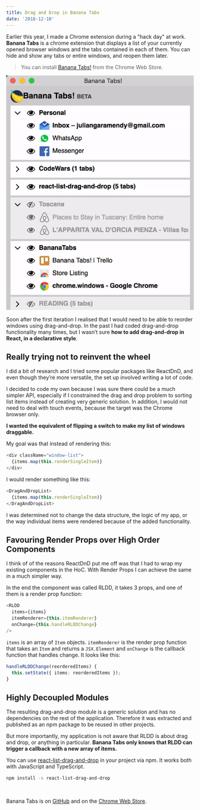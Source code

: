 ```yaml
---
title: Drag and Drop in Banana Tabs
date: '2018-12-10'
---
```


Earlier this year, I made a Chrome extension during a "hack day" at work. **Banana Tabs** is a chrome extension that displays a list of your currently opened browser windows and the tabs contained in each of them. You can hide and show any tabs or entire windows, and reopen them later.

> You can install [Banana Tabs!](https://goo.gl/AyrUQL) from the Chrome Web Store.

![Banana Tabs extension while user drags a window group](./bananatabs-drag-drop.gif)

Soon after the first iteration I realised that I would need to be able to reorder windows using drag-and-drop. In the past I had coded drag-and-drop functionality many times, but I wasn’t sure **how to add drag-and-drop in React, in a declarative style**.


## Really trying not to reinvent the wheel

I did a bit of research and I tried some popular packages like ReactDnD, and even though they’re more versatile, the set up involved writing a lot of code.

I decided to code my own because I was sure there could be a much simpler API, especially if I constrained the drag and drop problem to sorting list items instead of creating very generic solution. In addition, I would not need to deal with touch events, because the target was the Chrome browser only.

**I wanted the equivalent of flipping a switch to make my list of windows draggable.**

My goal was that instead of rendering this:

```typescript
<div className="window-list">
  {items.map(this.renderSingleItem)}
</div>
```

I would render something like this:

```typescript
<DragAndDropList>
  {items.map(this.renderSingleItem)}
</DragAndDropList>
```

I was determined not to change the data structure, the logic of my app, or the way individual items were rendered because of the added functionality.

## Favouring Render Props over High Order Components

I think of of the reasons ReactDnD put me off was that I had to wrap my existing components in the HoC. With Render Props I can achieve the same in a much simpler way.

In the end the component was called RLDD, it takes 3 props, and one of them is a render prop function:

```typescript
<RLDD
  items={items}
  itemRenderer={this.itemRenderer}
  onChange={this.handleRLDDChange}
/>
```

`items` is an array of `Item` objects. `itemRenderer` is the render prop function that takes an `Item` and returns a `JSX.Element` and `onChange` is the callback function that handles change. It looks like this:

```typescript
handleRLDDChange(reorderedItems) {
  this.setState({ items: reorderedItems });
}
```

## Highly Decoupled Modules

The resulting drag-and-drop module is a generic solution and has no dependencies on the rest of the application. Therefore it was extracted and published as an npm package to be reused in other projects.

But more importantly, my application is not aware that RLDD is about drag and drop, or anything in particular. **Banana Tabs only knows that RLDD can trigger a callback with a new array of items.**

You can use [react-list-drag-and-drop](https://www.npmjs.com/package/react-list-drag-and-drop) in your project via npm. It works both with JavaScript and TypeScript.

```bash
npm install -s react-list-drag-and-drop
```
<br/>

Banana Tabs is on [GitHub](https://github.com/julianG/bananatabs)
and on the [Chrome Web Store](https://goo.gl/AyrUQL).
